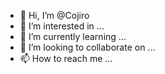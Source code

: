 - 👋 Hi, I’m @Cojiro
- 👀 I’m interested in ...
- 🌱 I’m currently learning ...
- 💞️ I’m looking to collaborate on ...
- 📫 How to reach me ...

<!---
Cojiro/Cojiro is a ✨ special ✨ repository because its `README.md` (this file) appears on your GitHub profile.
You can click the Preview link to take a look at your changes.
--->
